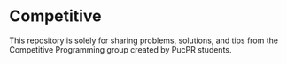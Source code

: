 # Competitive
This repository is solely for sharing problems, solutions, and tips from the Competitive Programming group created by PucPR students.
